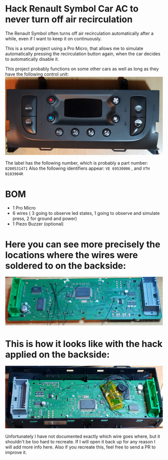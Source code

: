 # Hack Renault Symbol Car AC to never turn off air recirculation

The Renault Symbol often turns off air recirculation automatically
after a while, even if I want to keep it on continuously.

This is a small project using a Pro Micro, that allows me to
simulate automatically pressing the recirculation button again,
when the car decides to automatically disable it.

This project probably functions on some other cars as well as long
as they have the following control unit:
![image of the front side of the car AC control unit](pictures/20200517_062006_front_side.jpg)

The label has the following number, which is probably a part number: `8200531471`
Also the following identifiers appear: `VE 69530006` , and `VTH N103904R`

# BOM
- 1 Pro Micro
- 6 wires ( 3 going to observe led states, 1 going to observe and simulate press, 2 for ground and power)
- 1 Piezo Buzzer (optional)

# Here you can see more precisely the locations where the wires were soldered to on the backside:
![image of the soldering job](pictures/20200517_002541_back_side_precise_location_of_wires.jpg)

# This is how it looks like with the hack applied on the backside:
![image of the back side with pro micro soldered on](pictures/20200517_062045_back_side_with_hack_applied.jpg)

Unfortunately I have not documented exactly which wire goes where, but it shouldn't be too hard to recreate.
If I will open it back up for any reason I will add more info here.
Also if you recreate this, feel free to send a PR to improve it.
